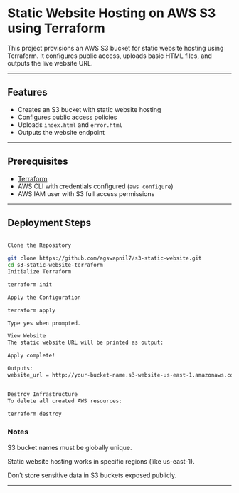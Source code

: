 #  Static Website Hosting on AWS S3 using Terraform

This project provisions an AWS S3 bucket for static website hosting using Terraform. It configures public access, uploads basic HTML files, and outputs the live website URL.

---

##  Features

-  Creates an S3 bucket with static website hosting
-  Configures public access policies
-  Uploads `index.html` and `error.html`
-  Outputs the website endpoint

---

## Prerequisites

- [Terraform](https://developer.hashicorp.com/terraform/downloads)
- AWS CLI with credentials configured (`aws configure`)
- AWS IAM user with S3 full access permissions

---

## Deployment Steps
```bash

Clone the Repository

git clone https://github.com/agswapnil7/s3-static-website.git
cd s3-static-website-terraform
Initialize Terraform

terraform init

Apply the Configuration

terraform apply

Type yes when prompted.

View Website
The static website URL will be printed as output:

Apply complete!

Outputs:
website_url = http://your-bucket-name.s3-website-us-east-1.amazonaws.com


Destroy Infrastructure
To delete all created AWS resources:

terraform destroy
```

### Notes

S3 bucket names must be globally unique.

Static website hosting works in specific regions (like us-east-1).

Don’t store sensitive data in S3 buckets exposed publicly.

---
